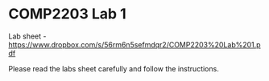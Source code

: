 COMP2203 Lab 1
====

Lab sheet - https://www.dropbox.com/s/56rm6n5sefmdqr2/COMP2203%20Lab%201.pdf

Please read the labs sheet carefully and follow the instructions.
